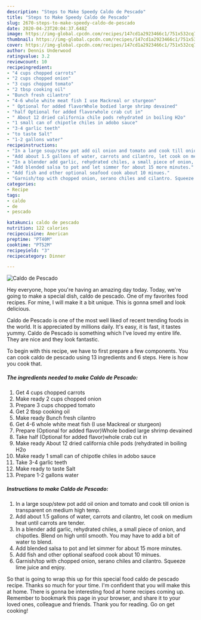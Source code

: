 ```yaml
---
description: "Steps to Make Speedy Caldo de Pescado"
title: "Steps to Make Speedy Caldo de Pescado"
slug: 2670-steps-to-make-speedy-caldo-de-pescado
date: 2020-04-23T20:04:37.648Z
image: https://img-global.cpcdn.com/recipes/147cd1a2923466c1/751x532cq70/caldo-de-pescado-recipe-main-photo.jpg
thumbnail: https://img-global.cpcdn.com/recipes/147cd1a2923466c1/751x532cq70/caldo-de-pescado-recipe-main-photo.jpg
cover: https://img-global.cpcdn.com/recipes/147cd1a2923466c1/751x532cq70/caldo-de-pescado-recipe-main-photo.jpg
author: Dennis Underwood
ratingvalue: 3.2
reviewcount: 10
recipeingredient:
- "4 cups chopped carrots"
- "2 cups chopped onion"
- "3 cups chopped tomato"
- "2 tbsp cooking oil"
- "Bunch fresh cilantro"
- "4-6 whole white meat fish I use Mackreal or sturgeon"
- " Optional for added flavorWhole bodied large shrimp devained"
- "half Optional for added flavorwhole crab cut in"
- " About 12 dried california chile pods rehydrated in boiling H2o"
- "1 small can of chipotle chiles in adobo sauce"
- "3-4 garlic teeth"
- "to taste Salt"
- "1-2 gallons water"
recipeinstructions:
- "In a large soup/stew pot add oil onion and tomato and cook till onion is transparent on medium high temp."
- "Add about 1.5 gallons of water, carrots and cilantro, let cook on medium heat until carrots are tender."
- "In a blender add garlic, rehydrated chiles, a small piece of onion, and chipotles. Blend on high until smooth. You may have to add a bit of water to blend."
- "Add blended salsa to pot and let simmer for about 15 more minutes."
- "Add fish and other optional seafood cook about 10 minues."
- "Garnish/top with chopped onion, serano chiles and cilantro. Squeeze lime juice and enjoy."
categories:
- Recipe
tags:
- caldo
- de
- pescado

katakunci: caldo de pescado 
nutrition: 122 calories
recipecuisine: American
preptime: "PT40M"
cooktime: "PT52M"
recipeyield: "3"
recipecategory: Dinner

---
```



![Caldo de Pescado](https://img-global.cpcdn.com/recipes/147cd1a2923466c1/751x532cq70/caldo-de-pescado-recipe-main-photo.jpg)

Hey everyone, hope you're having an amazing day today. Today, we're going to make a special dish, caldo de pescado. One of my favorites food recipes. For mine, I will make it a bit unique. This is gonna smell and look delicious.



Caldo de Pescado is one of the most well liked of recent trending foods in the world. It is appreciated by millions daily. It's easy, it is fast, it tastes yummy. Caldo de Pescado is something which I've loved my entire life. They are nice and they look fantastic.


To begin with this recipe, we have to first prepare a few components. You can cook caldo de pescado using 13 ingredients and 6 steps. Here is how you cook that.

<!--inarticleads1-->

##### The ingredients needed to make Caldo de Pescado:

1. Get 4 cups chopped carrots
1. Make ready 2 cups chopped onion
1. Prepare 3 cups chopped tomato
1. Get 2 tbsp cooking oil
1. Make ready Bunch fresh cilantro
1. Get 4-6 whole white meat fish (I use Mackreal or sturgeon)
1. Prepare  (Optional for added flavor)Whole bodied large shrimp devained
1. Take half (Optional for added flavor)whole crab cut in
1. Make ready  About 12 dried california chile pods (rehydrated in boiling H2o
1. Make ready 1 small can of chipotle chiles in adobo sauce
1. Take 3-4 garlic teeth
1. Make ready to taste Salt
1. Prepare 1-2 gallons water




<!--inarticleads2-->

##### Instructions to make Caldo de Pescado:

1. In a large soup/stew pot add oil onion and tomato and cook till onion is transparent on medium high temp.
1. Add about 1.5 gallons of water, carrots and cilantro, let cook on medium heat until carrots are tender.
1. In a blender add garlic, rehydrated chiles, a small piece of onion, and chipotles. Blend on high until smooth. You may have to add a bit of water to blend.
1. Add blended salsa to pot and let simmer for about 15 more minutes.
1. Add fish and other optional seafood cook about 10 minues.
1. Garnish/top with chopped onion, serano chiles and cilantro. Squeeze lime juice and enjoy.




So that is going to wrap this up for this special food caldo de pescado recipe. Thanks so much for your time. I'm confident that you will make this at home. There is gonna be interesting food at home recipes coming up. Remember to bookmark this page in your browser, and share it to your loved ones, colleague and friends. Thank you for reading. Go on get cooking!
